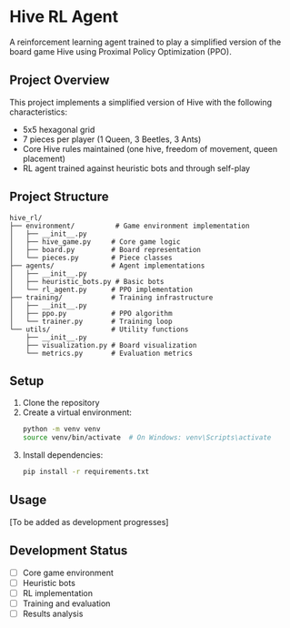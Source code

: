 # Hive RL Agent

A reinforcement learning agent trained to play a simplified version of the board game Hive using Proximal Policy Optimization (PPO).

## Project Overview

This project implements a simplified version of Hive with the following characteristics:
- 5x5 hexagonal grid
- 7 pieces per player (1 Queen, 3 Beetles, 3 Ants)
- Core Hive rules maintained (one hive, freedom of movement, queen placement)
- RL agent trained against heuristic bots and through self-play

## Project Structure

```
hive_rl/
├── environment/          # Game environment implementation
│   ├── __init__.py
│   ├── hive_game.py     # Core game logic
│   ├── board.py         # Board representation
│   └── pieces.py        # Piece classes
├── agents/              # Agent implementations
│   ├── __init__.py
│   ├── heuristic_bots.py # Basic bots
│   └── rl_agent.py      # PPO implementation
├── training/            # Training infrastructure
│   ├── __init__.py
│   ├── ppo.py           # PPO algorithm
│   └── trainer.py       # Training loop
└── utils/               # Utility functions
    ├── __init__.py
    ├── visualization.py # Board visualization
    └── metrics.py       # Evaluation metrics
```

## Setup

1. Clone the repository
2. Create a virtual environment:
   ```bash
   python -m venv venv
   source venv/bin/activate  # On Windows: venv\Scripts\activate
   ```
3. Install dependencies:
   ```bash
   pip install -r requirements.txt
   ```

## Usage

[To be added as development progresses]

## Development Status

- [ ] Core game environment
- [ ] Heuristic bots
- [ ] RL implementation
- [ ] Training and evaluation
- [ ] Results analysis 